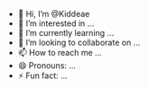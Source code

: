 - 👋 Hi, I’m @Kiddeae
- 👀 I’m interested in ...
- 🌱 I’m currently learning ...
- 💞️ I’m looking to collaborate on ...
- 📫 How to reach me ...
- 😄 Pronouns: ...
- ⚡ Fun fact: ...

<!---
Kiddeae/Kiddeae is a ✨ special ✨ repository because its `README.md` (this file) appears on your GitHub profile.
You can click the Preview link to take a look at your changes.
--->
